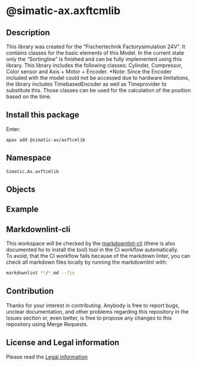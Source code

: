 
# @simatic-ax.axftcmlib

## Description

This library was created for the “Fischertechnik Factorysimulation 24V”. It contains classes for the basic elements of this Model.
In the current state only the “Sortingline” is finished and can be fully implemented using this library.
This library includes the following classes:
Cylinder, Compressor, Color sensor and Axis + Motor + Encoder.
*Note: Since the Encoder included with the model could not be accessed due to hardware limitations, the library includes TimebasedEncoder as well as Timeprovider to substitute this.
Those classes can be used for the calculation of the position based on the time.

## Install this package

Enter:

```cli
apax add @simatic-ax/axftcmlib
```

## Namespace

```iec-st
Simatic.Ax.axftcmlib
```

## Objects

## Example

<please provide a working example>

## Markdownlint-cli

This workspace will be checked by the [markdownlint-cli](https://github.com/igorshubovych/markdownlint-cli) (there is also documented ho to install the tool) tool in the CI workflow automatically.  
To avoid, that the CI workflow fails because of the markdown linter, you can check all markdown files locally by running the markdownlint with:

```sh
markdownlint **/*.md --fix
```

## Contribution

Thanks for your interest in contributing. Anybody is free to report bugs, unclear documentation, and other problems regarding this repository in the Issues section or, even better, is free to propose any changes to this repository using Merge Requests.

## License and Legal information

Please read the [Legal information](LICENSE.md)
